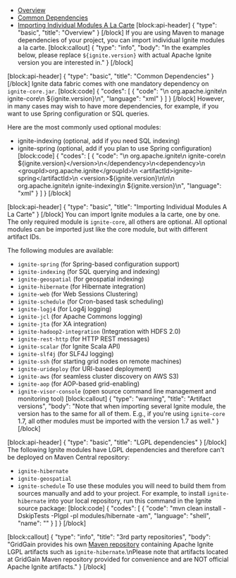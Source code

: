 * [Overview](#overview)
* [Common Dependencies](#common-dependencies)
* [Importing Individual Modules A La Carte](#importing-individual-modules-a-la-carte)
[block:api-header]
{
  "type": "basic",
  "title": "Overview"
}
[/block]
If you are using Maven to manage dependencies of your project, you can import individual Ignite modules a la carte.
[block:callout]
{
  "type": "info",
  "body": "In the examples below, please replace `${ignite.version}` with actual Apache Ignite version you are interested in."
}
[/block]

[block:api-header]
{
  "type": "basic",
  "title": "Common Dependencies"
}
[/block]
Ignite data fabric comes with one mandatory dependency on `ignite-core.jar`. 
[block:code]
{
  "codes": [
    {
      "code": "<dependency>\n    <groupId>org.apache.ignite</groupId>\n    <artifactId>ignite-core</artifactId>\n    <version>${ignite.version}</version>\n</dependency>",
      "language": "xml"
    }
  ]
}
[/block]
However, in many cases may wish to have more dependencies, for example, if you want to use Spring configuration or SQL queries.

Here are the most commonly used optional modules:
  * ignite-indexing (optional, add if you need SQL indexing)
  * ignite-spring (optional, add if you plan to use Spring configuration) 
[block:code]
{
  "codes": [
    {
      "code": "<dependency>\n    <groupId>org.apache.ignite</groupId>\n    <artifactId>ignite-core</artifactId>\n    <version>${ignite.version}</version>\n</dependency>\n<dependency>\n    <groupId>org.apache.ignite</groupId>\n    <artifactId>ignite-spring</artifactId>\n    <version>${ignite.version}</version>\n</dependency>\n<dependency>\n    <groupId>org.apache.ignite</groupId>\n    <artifactId>ignite-indexing</artifactId>\n    <version>${ignite.version}</version>\n</dependency>",
      "language": "xml"
    }
  ]
}
[/block]

[block:api-header]
{
  "type": "basic",
  "title": "Importing Individual Modules A La Carte"
}
[/block]
You can import Ignite modules a la carte, one by one. The only required module is `ignite-core`, all others are optional. All optional modules can be imported just like the core module, but with different artifact IDs.

The following modules are available:
  * `ignite-spring` (for Spring-based configuration support)
  * `ignite-indexing` (for SQL querying and indexing)
  * `ignite-geospatial` (for geospatial indexing)
  * `ignite-hibernate` (for Hibernate integration)
  * `ignite-web` (for Web Sessions Clustering)
  * `ignite-schedule` (for Cron-based task scheduling)
  * `ignite-logj4` (for Log4j logging)
  * `ignite-jcl` (for Apache Commons logging)
  * `ignite-jta` (for XA integration)
  * `ignite-hadoop2-integration` (Integration with HDFS 2.0)
  * `ignite-rest-http` (for HTTP REST messages)
  * `ignite-scalar` (for Ignite Scala API)
  * `ignite-slf4j` (for SLF4J logging)
  * `ignite-ssh` (for starting grid nodes on remote machines)
  * `ignite-urideploy` (for URI-based deployment)
  * `ignite-aws` (for seamless cluster discovery on AWS S3)
  * `ignite-aop` (for AOP-based grid-enabling)
  * `ignite-visor-console`  (open source command line management and monitoring tool)
[block:callout]
{
  "type": "warning",
  "title": "Artifact versions",
  "body": "Note that when importing several Ignite module, the version has to the same for all of them. E.g., if you're using `ignite-core` 1.7, all other modules must be imported with the version 1.7 as well."
}
[/block]

[block:api-header]
{
  "type": "basic",
  "title": "LGPL dependencies"
}
[/block]
The following Ignite modules have LGPL dependencies and therefore can't be deployed on Maven Central repository:
* `ignite-hibernate`
* `ignite-geospatial`
* `ignite-schedule`
To use these modules you will need to build them from sources manually and add to your project. For example, to install `ignite-hibernate` into your local repository, run this command in the Ignite source package:
[block:code]
{
  "codes": [
    {
      "code": "mvn clean install -DskipTests -Plgpl -pl modules/hibernate -am",
      "language": "shell",
      "name": ""
    }
  ]
}
[/block]

[block:callout]
{
  "type": "info",
  "title": "3rd party repositories",
  "body": "GridGain provides his own [Maven repository](http://www.gridgainsystems.com/nexus/content/repositories/external) containing Apache Ignite LGPL artifacts such as `ignite-hibernate`.\nPlease note that artifacts located at GridGain Maven repository provided for convenience and are NOT official Apache Ignite artifacts."
}
[/block]